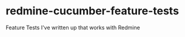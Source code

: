 redmine-cucumber-feature-tests
==============================

Feature Tests I've written up that works with Redmine
